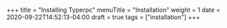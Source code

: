 +++
title = "Installing Typerpc"
menuTitle =  "Installation"
weight = 1
date = 2020-09-22T14:52:13-04:00
draft = true
tags = ["installation"]
+++

